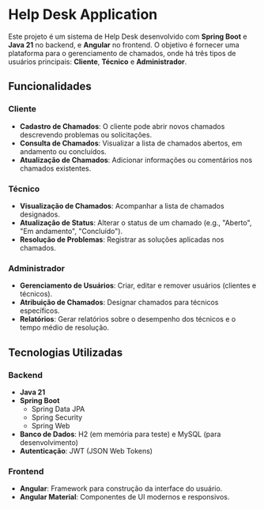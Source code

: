 # Help Desk Application

Este projeto é um sistema de Help Desk desenvolvido com **Spring Boot** e **Java 21** no backend, e **Angular** no frontend. O objetivo é fornecer uma plataforma para o gerenciamento de chamados, onde há três tipos de usuários principais: **Cliente**, **Técnico** e **Administrador**.

## Funcionalidades

### Cliente
- **Cadastro de Chamados**: O cliente pode abrir novos chamados descrevendo problemas ou solicitações.
- **Consulta de Chamados**: Visualizar a lista de chamados abertos, em andamento ou concluídos.
- **Atualização de Chamados**: Adicionar informações ou comentários nos chamados existentes.

### Técnico
- **Visualização de Chamados**: Acompanhar a lista de chamados designados.
- **Atualização de Status**: Alterar o status de um chamado (e.g., "Aberto", "Em andamento", "Concluído").
- **Resolução de Problemas**: Registrar as soluções aplicadas nos chamados.

### Administrador
- **Gerenciamento de Usuários**: Criar, editar e remover usuários (clientes e técnicos).
- **Atribuição de Chamados**: Designar chamados para técnicos específicos.
- **Relatórios**: Gerar relatórios sobre o desempenho dos técnicos e o tempo médio de resolução.

## Tecnologias Utilizadas

### Backend
- **Java 21**
- **Spring Boot**
  - Spring Data JPA
  - Spring Security
  - Spring Web
- **Banco de Dados**: H2 (em memória para teste) e MySQL (para desenvolvimento)
- **Autenticação**: JWT (JSON Web Tokens)

### Frontend
- **Angular**: Framework para construção da interface do usuário.
- **Angular Material**: Componentes de UI modernos e responsivos.
